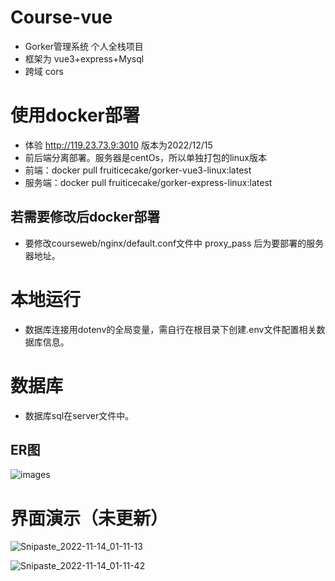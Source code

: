 # Course-vue
- Gorker管理系统 个人全栈项目
- 框架为 vue3+express+Mysql
- 跨域 cors


# 使用docker部署
- 体验 http://119.23.73.9:3010  版本为2022/12/15
- 前后端分离部署。服务器是centOs，所以单独打包的linux版本
- 前端：docker pull fruiticecake/gorker-vue3-linux:latest
- 服务端：docker pull fruiticecake/gorker-express-linux:latest
## 若需要修改后docker部署
- 要修改courseweb/nginx/default.conf文件中 proxy_pass 后为要部署的服务器地址。
# 本地运行
- 数据库连接用dotenv的全局变量，需自行在根目录下创建.env文件配置相关数据库信息。
# 数据库
- 数据库sql在server文件中。
## ER图

![images](https://fruiticecake-images.oss-cn-shenzhen.aliyuncs.com/%E6%95%B0%E6%8D%AE%E5%BA%93ER%E5%9B%BE.png)

# 界面演示（未更新）
![Snipaste_2022-11-14_01-11-13](https://user-images.githubusercontent.com/85162796/201534654-5aecb0e9-1f26-4e60-9517-14a826567903.png)


![Snipaste_2022-11-14_01-11-42](https://user-images.githubusercontent.com/85162796/201534637-8e0fdbb7-d038-4cf6-8a3b-98e3d5320e3e.png)
